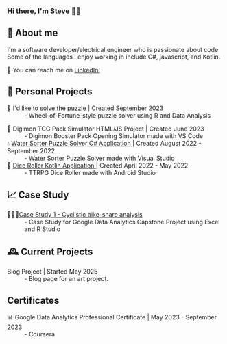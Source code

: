 ### Hi there, I'm Steve 👋🏼
## 🦏 About me

I'm a software developer/electrical engineer who is passionate about code. Some of the languages I enjoy working in include C#, javascript, and Kotlin.

💬 You can reach me on <a href="https://www.linkedin.com/in/stevetamayo/">LinkedIn!</a>
## 📅 Personal Projects
<dl>
  <dt>🎡 <a href="https://github.com/stamayodesign/I-d-like-to-solve-the-puzzle"> I'd like to solve the puzzle</a> | Created September 2023</dt>
  <dd>- Wheel-of-Fortune-style puzzle solver using R and Data Analysis</dd>
</dl>
<dl>
  <dt>🎴 Digimon TCG Pack Simulator HTML/JS Project | Created June 2023</dt>
  <dd>- Digimon Booster Pack Opening Simulator made with VS Code </dd>
<dt>💧 <a href="https://github.com/stamayodesign/WaterSorterPuzzleSolver">Water Sorter Puzzle Solver C# Application </a> | Created August 2022 - September 2022</dt>
  <dd>- Water Sorter Puzzle Solver made with Visual Studio</dd>
<dt>🎲 <a href="https://github.com/stamayodesign/dndCharApp">Dice Roller Kotlin Application </a> | Created April 2022 - May 2022 </dt>
<dd>- TTRPG Dice Roller made with Android Studio</dd>
</dl>

## 📈 Case Study
<dl>
  <dt>🚵🏽‍♀️<a href="https://htmlpreview.github.io/?https://github.com/stamayodesign/Cyclistic-Case-Study-1/blob/master/report_cyclisticCaseStudy_v00-09022023.html">Case Study 1 - Cyclistic bike-share analysis</a> </dt>
  <dd>- Case Study for Google Data Analytics Capstone Project using Excel and R Studio</dd>
</dl>

## 🕰 Current Projects
<dl>
  <dt>Blog Project | Started May 2025</dt>
  <dd>- Blog page for an art project.</dd>
</dl>


## Certificates
<dl>
  <dt>📊 Google Data Analytics Professional Certificate | May 2023 - September 2023</dt>
  <dd>- Coursera </dd>
</dl>


<!--
[![Top Langs](https://github-readme-stats.vercel.app/api/top-langs/?username=stamayodesign&layout=compact)](https://github.com/anuraghazra/github-readme-stats)
-->
